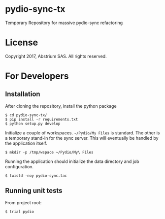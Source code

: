 # pydio-sync-tx
Temporary Repository for massive pydio-sync refactoring

# License
Copyright 2017, Abstrium SAS.  All rights reserved.

# For Developers

## Installation

After cloning the repository, install the python package

```
$ cd pydio-sync-tx/
$ pip install -r requirements.txt
$ python setup.py develop
```

Initialize a couple of workspaces.  `~/Pydio/My Files` is standard.  The other is a temporary stand-in for the sync server.
This will eventually be handled by the application itself.

```
$ mkdir -p /tmp/wspace ~/Pydio/My\ Files
```

Running the application should initialize the data directory and job configuration.

```
$ twistd -noy pydio-sync.tac
```

## Running unit tests

From project root:

```
$ trial pydio
```
